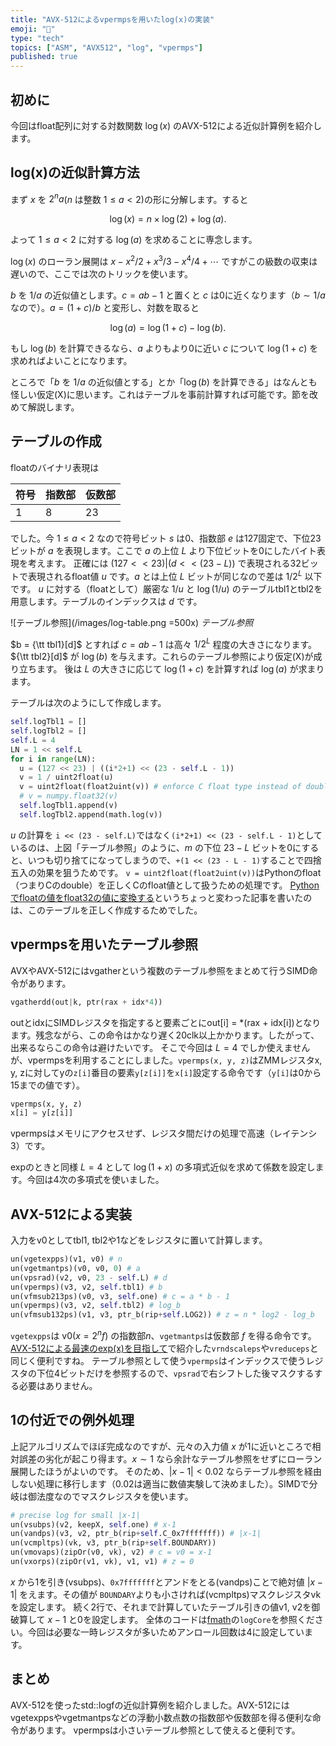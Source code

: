 ```yaml
---
title: "AVX-512によるvpermpsを用いたlog(x)の実装"
emoji: "🧮"
type: "tech"
topics: ["ASM", "AVX512", "log", "vpermps"]
published: true
---
```

## 初めに
今回はfloat配列に対する対数関数 $\log(x)$ のAVX-512による近似計算例を紹介します。

## log(x)の近似計算方法
まず $x$ を $2^n a$($n$ は整数 $1 \le a < 2$)の形に分解します。すると

$$ \log(x) = n \times \log(2) + \log(a).$$

よって $1 \le a < 2$ に対する $\log(a)$ を求めることに専念します。

$\log(x)$ のローラン展開は $x - x^2/2 + x^3/3 - x^4/4 + \cdots$ ですがこの級数の収束は遅いので、ここでは次のトリックを使います。

$b$ を $1/a$ の近似値とします。$c = ab-1$ と置くと $c$ は0に近くなります（$b\sim 1/a$ なので）。$a=(1+c)/b$ と変形し、対数を取ると

$$ \log(a) = \log(1+c) - \log(b).$$

もし $\log(b)$ を計算できるなら、$a$ よりもより0に近い $c$ について $\log(1+c)$ を求めればよいことになります。

ところで「$b$ を $1/a$ の近似値とする」とか「$\log(b)$ を計算できる」はなんとも怪しい仮定(X)に思います。これはテーブルを事前計算すれば可能です。節を改めて解説します。

## テーブルの作成

floatのバイナリ表現は

符号|指数部|仮数部
-|-|-
1|8|23

でした。今 $1 \le a < 2$ なので符号ビット $s$ は0、指数部 $e$ は127固定で、下位23ビットが $a$ を表現します。ここで $a$ の上位 $L$ より下位ビットを0にしたバイト表現を考えます。
正確には $(127<<23)|(d<<(23-L))$ で表現される32ビットで表現されるfloat値 $u$ です。$a$ とは上位 $L$ ビットが同じなので差は $1/2^L$ 以下です。
$u$ に対する（floatとして）厳密な $1/u$ と $\log(1/u)$ のテーブルtbl1とtbl2を用意します。テーブルのインデックスは $d$ です。

![テーブル参照](/images/log-table.png =500x)
*テーブル参照*

$b = {\tt tbl1}[d]$ とすれば $c = ab-1$ は高々 $1/2^L$ 程度の大きさになります。${\tt tbl2}[d]$ が $\log(b)$ を与えます。これらのテーブル参照により仮定(X)が成り立ちます。
後は $L$ の大きさに応じて $\log(1+c)$ を計算すれば $\log(a)$ が求まります。

テーブルは次のようにして作成します。

```python
self.logTbl1 = []
self.logTbl2 = []
self.L = 4
LN = 1 << self.L
for i in range(LN):
  u = (127 << 23) | ((i*2+1) << (23 - self.L - 1))
  v = 1 / uint2float(u)
  v = uint2float(float2uint(v)) # enforce C float type instead of double
  # v = numpy.float32(v)
  self.logTbl1.append(v)
  self.logTbl2.append(math.log(v))
```
$u$ の計算を `i << (23 - self.L)`ではなく`(i*2+1) << (23 - self.L - 1)`としているのは、上図「テーブル参照」のように、$m$ の下位 $23-L$ ビットを0にすると、いつも切り捨てになってしまうので、`+(1 << (23 - L - 1)`することで四捨五入の効果を狙うためです。
`v = uint2float(float2uint(v))`はPythonのfloat（つまりCのdouble）を正しくCのfloat値として扱うための処理です。
[Pythonでfloatの値をfloat32の値に変換する](https://zenn.dev/herumi/articles/float32-in-python#%E5%8E%9F%E5%9B%A0%E3%81%A8%E3%81%AA%E3%81%A3%E3%81%9F%E3%82%B3%E3%83%BC%E3%83%89)というちょっと変わった記事を書いたのは、このテーブルを正しく作成するためでした。

## vpermpsを用いたテーブル参照
AVXやAVX-512にはvgatherという複数のテーブル参照をまとめて行うSIMD命令があります。

```python
vgatherdd(out|k, ptr(rax + idx*4))
```
outとidxにSIMDレジスタを指定すると要素ごとにout[i] = *(rax + idx[i])となります。残念ながら、この命令はかなり遅く20clk以上かかります。したがって、出来るならこの命令は避けたいです。
そこで今回は $L=4$ でしか使えませんが、vpermpsを利用することにしました。`vpermps(x, y, z)`はZMMレジスタx, y, zに対してyの`z[i]`番目の要素`y[z[i]]`を`x[i]`設定する命令です（`y[i]`は0から15までの値です）。

```python
vpermps(x, y, z)
x[i] = y[z[i]]
```
vpermpsはメモリにアクセスせず、レジスタ間だけの処理で高速（レイテンシ3）です。


expのときと同様 $L=4$ として $\log(1+x)$ の多項式近似を求めて係数を設定します。今回は4次の多項式を使いました。

## AVX-512による実装
入力をv0としてtbl1, tbl2や1などをレジスタに置いて計算します。

```python
un(vgetexpps)(v1, v0) # n
un(vgetmantps)(v0, v0, 0) # a
un(vpsrad)(v2, v0, 23 - self.L) # d
un(vpermps)(v3, v2, self.tbl1) # b
un(vfmsub213ps)(v0, v3, self.one) # c = a * b - 1
un(vpermps)(v3, v2, self.tbl2) # log_b
un(vfmsub132ps)(v1, v3, ptr_b(rip+self.LOG2)) # z = n * log2 - log_b
```
`vgetexpps`は v0($x=2^n f$) の指数部$n$、`vgetmantps`は仮数部 $f$ を得る命令です。[AVX-512による最速のexp(x)を目指して](https://zenn.dev/herumi/articles/fast-exp-by-avx512)で紹介した`vrndscaleps`や`vreduceps`と同じく便利ですね。
テーブル参照として使う`vpermps`はインデックスで使うレジスタの下位4ビットだけを参照するので、`vpsrad`で右シフトした後マスクするする必要はありません。

## 1の付近での例外処理
上記アルゴリズムでほぼ完成なのですが、元々の入力値 $x$ が1に近いところで相対誤差の劣化が起こり得ます。$x \sim 1$ なら余計なテーブル参照をせずにローラン展開したほうがよいのです。
そのため、$|x-1| < 0.02$ ならテーブル参照を経由しない処理に移行します（0.02は適当に数値実験して決めました）。SIMDで分岐は御法度なのでマスクレジスタを使います。

```python
# precise log for small |x-1|
un(vsubps)(v2, keepX, self.one) # x-1
un(vandps)(v3, v2, ptr_b(rip+self.C_0x7fffffff)) # |x-1|
un(vcmpltps)(vk, v3, ptr_b(rip+self.BOUNDARY))
un(vmovaps)(zipOr(v0, vk), v2) # c = v0 = x-1
un(vxorps)(zipOr(v1, vk), v1, v1) # z = 0
```
$x$ から1を引き(vsubps)、`0x7fffffff`とアンドをとる(vandps)ことで絶対値 $|x-1|$ をえます。その値が `BOUNDARY`よりも小さければ(vcmpltps)マスクレジスタvkを設定します。
続く2行で、それまで計算していたテーブル引きの値v1, v2を御破算して $x-1$ と0を設定します。
全体のコードは[fmath](https://github.com/herumi/fmath/blob/master/gen_fmath.py)の`logCore`を参照ください。今回は必要な一時レジスタが多いためアンロール回数は4に設定しています。

## まとめ
AVX-512を使ったstd::logfの近似計算例を紹介しました。AVX-512にはvgetexppsやvgetmantpsなどの浮動小数点数の指数部や仮数部を得る便利な命令があります。
vpermpsは小さいテーブル参照として使えると便利です。
